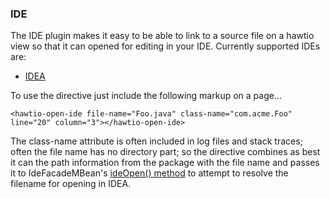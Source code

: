 ### IDE

The IDE plugin makes it easy to be able to link to a source file on a hawtio view so that it can opened for editing in your IDE. Currently supported IDEs are:

* [IDEA](http://www.jetbrains.com/idea/)

To use the directive just include the following markup on a page...

    <hawtio-open-ide file-name="Foo.java" class-name="com.acme.Foo" line="20" column="3"></hawtio-open-ide>

The class-name attribute is often included in log files and stack traces; often the file name has no directory part; so the directive combines as best it can the path information from the package with the file name and passes it to IdeFacadeMBean's [ideOpen() method](https://github.com/hawtio/hawtio/blob/master/hawtio-ide/src/main/java/io/hawt/ide/IdeFacadeMBean.java#L13-13) to attempt to resolve the filename for opening in IDEA.